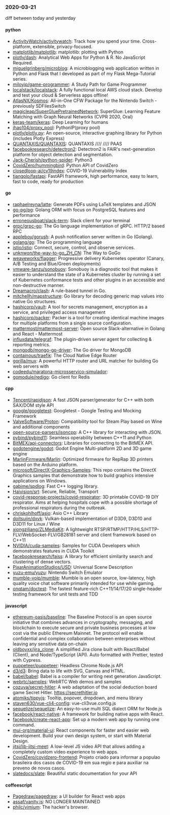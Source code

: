 ### 2020-03-21
diff between today and yesterday

#### python
* [ActivityWatch/activitywatch](https://github.com/ActivityWatch/activitywatch): Track how you spend your time. Cross-platform, extensible, privacy-focused.
* [matplotlib/matplotlib](https://github.com/matplotlib/matplotlib): matplotlib: plotting with Python
* [plotly/dash](https://github.com/plotly/dash): Analytical Web Apps for Python & R. No JavaScript Required.
* [miguelgrinberg/microblog](https://github.com/miguelgrinberg/microblog): A microblogging web application written in Python and Flask that I developed as part of my Flask Mega-Tutorial series.
* [miloyip/game-programmer](https://github.com/miloyip/game-programmer): A Study Path for Game Programmer
* [localstack/localstack](https://github.com/localstack/localstack):  A fully functional local AWS cloud stack. Develop and test your cloud & Serverless apps offline!
* [AtlasNX/Kosmos](https://github.com/AtlasNX/Kosmos): All-in-One CFW Package for the Nintendo Switch - previously SDFilesSwitch
* [magicleap/SuperGluePretrainedNetwork](https://github.com/magicleap/SuperGluePretrainedNetwork): SuperGlue: Learning Feature Matching with Graph Neural Networks (CVPR 2020, Oral)
* [keras-team/keras](https://github.com/keras-team/keras): Deep Learning for humans
* [jhao104/proxy_pool](https://github.com/jhao104/proxy_pool): PythonIP(proxy pool)
* [plotly/plotly.py](https://github.com/plotly/plotly.py): An open-source, interactive graphing library for Python (includes Plotly Express) 
* [QUANTAXIS/QUANTAXIS](https://github.com/QUANTAXIS/QUANTAXIS): QUANTAXIS   //// //// PAAS
* [facebookresearch/detectron2](https://github.com/facebookresearch/detectron2): Detectron2 is FAIR's next-generation platform for object detection and segmentation.
* [Jack-Cherish/python-spider](https://github.com/Jack-Cherish/python-spider): Python3
* [CovidZero/hummingbird](https://github.com/CovidZero/hummingbird): Python API of CovidZero
* [closedloop-ai/cv19index](https://github.com/closedloop-ai/cv19index): COVID-19 Vulnerability Index
* [tiangolo/fastapi](https://github.com/tiangolo/fastapi): FastAPI framework, high performance, easy to learn, fast to code, ready for production

#### go
* [raphaelreyna/latte](https://github.com/raphaelreyna/latte): Generate PDFs using LaTeX templates and JSON
* [go-pg/pg](https://github.com/go-pg/pg): Golang ORM with focus on PostgreSQL features and performance
* [erroneousboat/slack-term](https://github.com/erroneousboat/slack-term): Slack client for your terminal
* [grpc/grpc-go](https://github.com/grpc/grpc-go): The Go language implementation of gRPC. HTTP/2 based RPC
* [appleboy/gorush](https://github.com/appleboy/gorush): A push notification server written in Go (Golang).
* [golang/go](https://github.com/golang/go): The Go programming language
* [istio/istio](https://github.com/istio/istio): Connect, secure, control, and observe services.
* [unknwon/the-way-to-go_ZH_CN](https://github.com/unknwon/the-way-to-go_ZH_CN): The Way to GoGo 
* [weaveworks/flagger](https://github.com/weaveworks/flagger): Progressive delivery Kubernetes operator (Canary, A/B Testing and Blue/Green deployments)
* [vmware-tanzu/sonobuoy](https://github.com/vmware-tanzu/sonobuoy): Sonobuoy is a diagnostic tool that makes it easier to understand the state of a Kubernetes cluster by running a set of Kubernetes conformance tests and other plugins in an accessible and non-destructive manner.
* [Dreamacro/clash](https://github.com/Dreamacro/clash): A rule-based tunnel in Go.
* [mitchellh/mapstructure](https://github.com/mitchellh/mapstructure): Go library for decoding generic map values into native Go structures.
* [hashicorp/vault](https://github.com/hashicorp/vault): A tool for secrets management, encryption as a service, and privileged access management
* [hashicorp/packer](https://github.com/hashicorp/packer): Packer is a tool for creating identical machine images for multiple platforms from a single source configuration.
* [mattermost/mattermost-server](https://github.com/mattermost/mattermost-server): Open source Slack-alternative in Golang and React - Mattermost
* [influxdata/telegraf](https://github.com/influxdata/telegraf): The plugin-driven server agent for collecting & reporting metrics.
* [mongodb/mongo-go-driver](https://github.com/mongodb/mongo-go-driver): The Go driver for MongoDB
* [containous/traefik](https://github.com/containous/traefik): The Cloud Native Edge Router
* [gorilla/mux](https://github.com/gorilla/mux): A powerful HTTP router and URL matcher for building Go web servers with 
* [codeedu/maratona-microsservico-simulador](https://github.com/codeedu/maratona-microsservico-simulador): 
* [gomodule/redigo](https://github.com/gomodule/redigo): Go client for Redis

#### cpp
* [Tencent/rapidjson](https://github.com/Tencent/rapidjson): A fast JSON parser/generator for C++ with both SAX/DOM style API
* [google/googletest](https://github.com/google/googletest): Googletest - Google Testing and Mocking Framework
* [ValveSoftware/Proton](https://github.com/ValveSoftware/Proton): Compatibility tool for Steam Play based on Wine and additional components
* [open-source-parsers/jsoncpp](https://github.com/open-source-parsers/jsoncpp): A C++ library for interacting with JSON.
* [pybind/pybind11](https://github.com/pybind/pybind11): Seamless operability between C++11 and Python
* [BitMEX/api-connectors](https://github.com/BitMEX/api-connectors): Libraries for connecting to the BitMEX API.
* [godotengine/godot](https://github.com/godotengine/godot): Godot Engine  Multi-platform 2D and 3D game engine
* [MarlinFirmware/Marlin](https://github.com/MarlinFirmware/Marlin): Optimized firmware for RepRap 3D printers based on the Arduino platform.
* [microsoft/DirectX-Graphics-Samples](https://github.com/microsoft/DirectX-Graphics-Samples): This repo contains the DirectX Graphics samples that demonstrate how to build graphics intensive applications on Windows.
* [gabime/spdlog](https://github.com/gabime/spdlog): Fast C++ logging library.
* [Haivision/srt](https://github.com/Haivision/srt): Secure, Reliable, Transport
* [covid-response-projects/covid-respirator](https://github.com/covid-response-projects/covid-respirator):  3D printable COVID-19 DIY respirator. Aims at helping hospitals cope with a possible shortage of professional respirators during the outbreak.
* [chriskohlhoff/asio](https://github.com/chriskohlhoff/asio): Asio C++ Library
* [doitsujin/dxvk](https://github.com/doitsujin/dxvk): Vulkan-based implementation of D3D9, D3D10 and D3D11 for Linux / Wine
* [xiongziliang/ZLMediaKit](https://github.com/xiongziliang/ZLMediaKit): A lightweight RTSP/RTMP/HTTP/HLS/HTTP-FLV/WebSocket-FLV/GB28181 server and client framework based on C++11
* [NVIDIA/cuda-samples](https://github.com/NVIDIA/cuda-samples): Samples for CUDA Developers which demonstrates features in CUDA Toolkit
* [facebookresearch/faiss](https://github.com/facebookresearch/faiss): A library for efficient similarity search and clustering of dense vectors.
* [PixarAnimationStudios/USD](https://github.com/PixarAnimationStudios/USD): Universal Scene Description
* [yuzu-emu/yuzu](https://github.com/yuzu-emu/yuzu): Nintendo Switch Emulator
* [mumble-voip/mumble](https://github.com/mumble-voip/mumble): Mumble is an open source, low-latency, high quality voice chat software primarily intended for use while gaming.
* [onqtam/doctest](https://github.com/onqtam/doctest): The fastest feature-rich C++11/14/17/20 single-header testing framework for unit tests and TDD

#### javascript
* [ethereum-oasis/baseline](https://github.com/ethereum-oasis/baseline): The Baseline Protocol is an open source initiative that combines advances in cryptography, messaging, and blockchain to execute secure and private business processes at low cost via the public Ethereum Mainnet. The protocol will enable confidential and complex collaboration between enterprises without leaving any sensitive data on-chain
* [oldboyxx/jira_clone](https://github.com/oldboyxx/jira_clone): A simplified Jira clone built with React/Babel (Client), and Node/TypeScript (API). Auto formatted with Prettier, tested with Cypress.
* [puppeteer/puppeteer](https://github.com/puppeteer/puppeteer): Headless Chrome Node.js API
* [d3/d3](https://github.com/d3/d3): Bring data to life with SVG, Canvas and HTML. 
* [babel/babel](https://github.com/babel/babel):  Babel is a compiler for writing next generation JavaScript.
* [webrtc/samples](https://github.com/webrtc/samples): WebRTC Web demos and samples
* [cozuya/secret-hitler](https://github.com/cozuya/secret-hitler): A web adaptation of the social deduction board game Secret Hitler. https://secrethitler.io
* [atomiks/tippyjs](https://github.com/atomiks/tippyjs): Tooltip, popover, dropdown, and menu library
* [staven630/vue-cli4-config](https://github.com/staven630/vue-cli4-config): vue-cli3vue.config.js
* [sequelize/sequelize](https://github.com/sequelize/sequelize): An easy-to-use multi SQL dialect ORM for Node.js
* [facebook/react-native](https://github.com/facebook/react-native): A framework for building native apps with React.
* [facebook/create-react-app](https://github.com/facebook/create-react-app): Set up a modern web app by running one command.
* [mui-org/material-ui](https://github.com/mui-org/material-ui): React components for faster and easier web development. Build your own design system, or start with Material Design.
* [jitsi/lib-jitsi-meet](https://github.com/jitsi/lib-jitsi-meet): A low-level JS video API that allows adding a completely custom video experience to web apps.
* [CovidZero/covidzero-frontend](https://github.com/CovidZero/covidzero-frontend): Projeto criado para informar a populao brasileira dos casos de COVID-19 em sua regio e para auxiliar na preveno de novos casos.
* [slatedocs/slate](https://github.com/slatedocs/slate): Beautiful static documentation for your API

#### coffeescript
* [Pagedraw/pagedraw](https://github.com/Pagedraw/pagedraw): a UI builder for React web apps
* [assaf/vanity.js](https://github.com/assaf/vanity.js): NO LONGER MAINTAINED
* [philc/vimium](https://github.com/philc/vimium): The hacker's browser.
